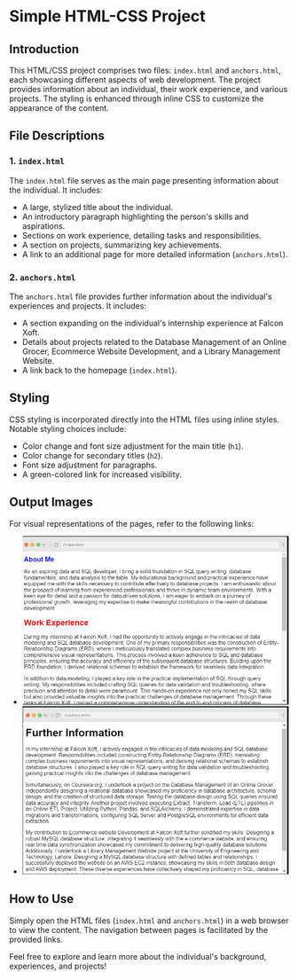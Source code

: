# Simple HTML-CSS Project

## Introduction

This HTML/CSS project comprises two files: `index.html` and `anchors.html`, each showcasing different aspects of web development. The project provides information about an individual, their work experience, and various projects. The styling is enhanced through inline CSS to customize the appearance of the content.

## File Descriptions

### 1. `index.html`

The `index.html` file serves as the main page presenting information about the individual. It includes:

- A large, stylized title about the individual.
- An introductory paragraph highlighting the person's skills and aspirations.
- Sections on work experience, detailing tasks and responsibilities.
- A section on projects, summarizing key achievements.
- A link to an additional page for more detailed information (`anchors.html`).

### 2. `anchors.html`

The `anchors.html` file provides further information about the individual's experiences and projects. It includes:

- A section expanding on the individual's internship experience at Falcon Xoft.
- Details about projects related to the Database Management of an Online Grocer, Ecommerce Website Development, and a Library Management Website.
- A link back to the homepage (`index.html`).

## Styling

CSS styling is incorporated directly into the HTML files using inline styles. Notable styling choices include:

- Color change and font size adjustment for the main title (`h1`).
- Color change for secondary titles (`h2`).
- Font size adjustment for paragraphs.
- A green-colored link for increased visibility.

## Output Images

For visual representations of the pages, refer to the following links:

- ![Output Image for index.html](Capture9.PNG)
- ![Output Image for anchors.html](Capture10.PNG)

## How to Use

Simply open the HTML files (`index.html` and `anchors.html`) in a web browser to view the content. The navigation between pages is facilitated by the provided links.

Feel free to explore and learn more about the individual's background, experiences, and projects!
